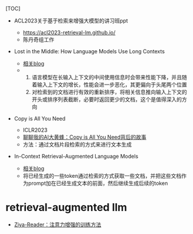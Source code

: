 [TOC]



- ACL2023关于基于检索来增强大模型的讲习班ppt
  - https://acl2023-retrieval-lm.github.io/
  - 陈丹奇组工作

- Lost in the Middle: How Language Models Use Long Contexts
  - [相关blog](https://zhuanlan.zhihu.com/p/643723202)
  - 1. 语言模型在长输入上下文的中间使用信息时会带来性能下降，并且随着输入上下文的增长，性能会进一步恶化，其更偏向于头尾两个位置
    2. 对检索到的文档进行有效的重新排序，将相关信息推向输入上下文的开头或排序列表截断，必要时返回更少的文档，这个是值得深入的方向

- Copy is All You Need
  - ICLR2023  
  - [聊聊我的AI大黄蜂：Copy is All You Need背后的故事](https://zhuanlan.zhihu.com/p/647457020)
  - 方法：通过文档片段检索的方式来进行文本生成

- In-Context Retrieval-Augmented Language Models
  - [相关blog](https://zhuanlan.zhihu.com/p/647112059)
  - 将已经生成的一些token通过检索的方式获取一些文档，并把这些文档作为prompt加在已经生成文本的前面，然后继续生成后续的token


# retrieval-augmented llm 

- [Ziya-Reader：注意力增强的训练方法](https://mp.weixin.qq.com/s/ekAyYT-Fxj5fw8GNk6Rg0g)